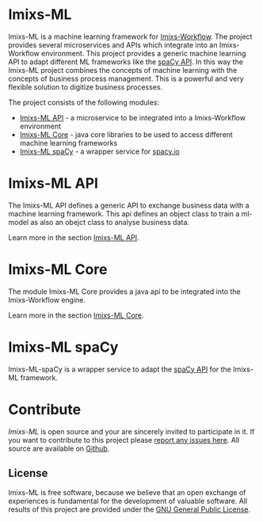 # Imixs-ML

Imixs-ML is a machine learning framework for [Imixs-Workflow](https://www.imixs.org). The project provides several microservices and APIs which integrate into an Imixs-Workflow environment. This project provides a generic machine learning API to adapt different ML frameworks like the [spaCy API](https://spacy.io/). In this way the Imixs-ML project combines the concepts of machine learning with the concepts of business process management. This is a powerful and very flexible solution to digitize business processes.

The project consists of the following modules:

 * [Imixs-ML API](./imixs-ml-api/README.md) - a microservice to be integrated into a Imixs-Workflow environment
 * [Imixs-ML Core](./imixs-ml-core/README.md) - java core libraries to be used to access different machine learning frameworks
 * [Imixs-ML spaCy](./imixs-ml-spacy/README.md) - a wrapper service for [spacy.io](https://spacy.io/)
 
 

# Imixs-ML API

The Imixs-ML API defines a generic API to exchange business data with a machine learning framework. This api defines an object class to train a ml-model as also an obejct class to analyse business data.

Learn more in the section [Imixs-ML API](./imixs-ml-api/README.md).  

# Imixs-ML Core

The module Imixs-ML Core provides a java api to be integrated into the Imixs-Workflow engine. 

Learn more in the section [Imixs-ML Core](./imixs-ml-core/README.md).  


# Imixs-ML spaCy

Imixs-ML-spaCy is a wrapper service to adapt the [spaCy API](https://spacy.io/) for the Imixs-ML framework. 



# Contribute

_Imixs-ML_ is open source and your are sincerely invited to participate in it. 
If you want to contribute to this project please [report any issues here](https://github.com/imixs/imixs-ml/issues). 
All source are available on [Github](https://github.com/imixs/imixs-ml). 


## License

Imixs-ML is free software, because we believe that an open exchange of experiences is fundamental for the development of valuable software. All results of this project are provided under the [GNU General Public License](http://www.gnu.org/licenses/gpl-3.0.en.html). 
